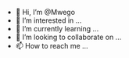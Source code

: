 - 👋 Hi, I’m @Mwego
- 👀 I’m interested in ...
- 🌱 I’m currently learning ...
- 💞️ I’m looking to collaborate on ...
- 📫 How to reach me ...

<!---
Mwego/Mwego is a ✨ special ✨ repository because its `README.md` (this file) appears on your GitHub profile.
You can click the Preview link to take a look at your changes.
--->
